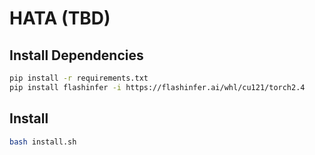# HATA (TBD)

## Install Dependencies

```bash
pip install -r requirements.txt
pip install flashinfer -i https://flashinfer.ai/whl/cu121/torch2.4
```

## Install

```bash
bash install.sh
```
